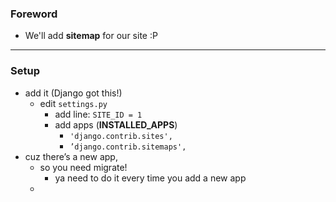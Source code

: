 
### Foreword 
- We'll add **sitemap** for our site :P 

----- 

### Setup
- add it (Django got this!)
    - edit ```settings.py```
        - add line: ```SITE_ID = 1```
        - add apps (**INSTALLED_APPS**)
            - ```'django.contrib.sites',```
            - ```’django.contrib.sitemaps',```
- cuz there’s a new app, 
    - so you need migrate! 
        - ya need to do it every time you add a new app
    - 